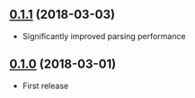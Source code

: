 ## [0.1.1](https://github.com/nicklockwood/Consumer/releases/tag/0.1.1) (2018-03-03)

- Significantly improved parsing performance

## [0.1.0](https://github.com/nicklockwood/Consumer/releases/tag/0.1.0) (2018-03-01)

- First release
